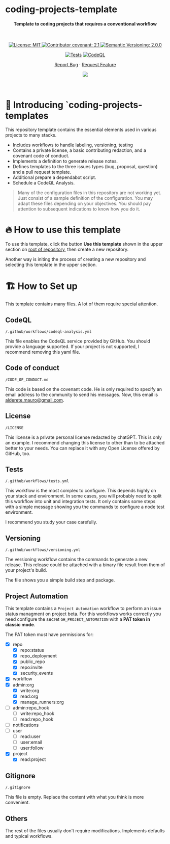 # coding-projects-template

<h4 align="center">Template to coding projects that requires a conventional workflow</h4>

&nbsp;

<div align="center">

<a href="./LICENSE">
	<img alt="License: MIT" src="https://img.shields.io/badge/License-Private-yellow.svg">
</a>
<a href="./CODE_OF_CONDUCT.md">
	<img alt="Contributor covenant: 2.1" src="https://img.shields.io/badge/Contributor%20Covenant-2.1-4baaaa.svg">
</a>
<a href="https://semver.org/">
	<img alt="Semantic Versioning: 2.0.0" src="https://img.shields.io/badge/Semantic--Versioning-2.0.0-a05f79?logo=semantic-release&logoColor=f97ff0">
</a>

[![Tests](https://github.com/mauroalderete/coding-projects-template/actions/workflows/tests.yml/badge.svg)](https://github.com/mauroalderete/coding-projects-template/actions/workflows/tests.yml)
[![CodeQL](https://github.com/mauroalderete/coding-projects-template/actions/workflows/codeql-analysis.yml/badge.svg)](https://github.com/mauroalderete/coding-projects-template/actions/workflows/codeql-analysis.yml)

<a href="./issues/new/choose">Report Bug</a>
·
<a href="./issues/new/choose">Request Feature</a>

<a href="https://twitter.com/intent/tweet?text=👋%20Check%20this%20amazing%20repo%20https://github.com/mauroalderete/coding-projects-template,%20created%20by%20@_mauroalderete%0A%0A%23DEVCommunity%20%23100DaysOfCode%20%23Golang%20%23gcode">
	<img src="https://img.shields.io/twitter/url?label=Share%20on%20Twitter&style=social&url=https%3A%2F%2Fgithub.com%2Fatapas%2Fmodel-repo">
</a>

</div>

&nbsp;
# :wave: Introducing `coding-projects-templates
This repository template contains the essential elements used in various projects to many stacks.

- Includes workflows to handle labeling, versioning, testing
- Contains a private license, a basic contributing redaction, and a covenant code of conduct.
- Implements a definition to generate release notes.
- Defines templates to the three issues types (bug, proposal, question) and a pull request template.
- Additional prepare a dependabot script.
- Schedule a CodeQL Analysis.

> Many of the configuration files in this repository are not working yet. Just consist of a sample definition of the configuration. You may adapt these files depending on your objectives. You should pay attention to subsequent indications to know how you do it.

# :fire: How to use this template

To use this template, click the button **Use this template** shown in the upper section on [root of repository](https://github.com/mauroalderete/coding-projects-template), then create a new repository.

Another way is initing the process of creating a new repository and selecting this template in the upper section.

# :building_construction: How to Set up

This template contains many files. A lot of them require special attention.

## CodeQL

`/.github/workflows/codeql-analysis.yml`

This file enables the CodeQL service provided by GitHub. You should provide a language supported.
If your project is not supported, I recommend removing this yaml file.

## Code of conduct

`/CODE_OF_CONDUCT.md`

This code is based on the covenant code. He is only required to specify an email address to the community to send his messages. Now, this email is alderete.mauro@gmail.com.

## License

`/LICENSE`

This license is a private personal license redacted by chatGPT. This is only an example. I recommend changing this license to other than to be attached better to your needs.
You can replace it with any Open License offered by GitHub, too.

## Tests

`/.github/workflows/tests.yml`

This workflow is the most complex to configure. This depends highly on your stack and environment.
In some cases, you will probably need to split this workflow into unit and integration tests.
It only contains some steps with a simple message showing you the commands to configure a node test environment.

I recommend you study your case carefully.

## Versioning

`/.github/workflows/versioning.yml`

The versioning workflow contains the commands to generate a new release. This release could be attached with a binary file result from them of your project's build.

The file shows you a simple build step and package.

## Project Automation

This template contains a `Project Automation` workflow to perform an issue status managment on project beta. For this workflows works correctly you need configure the secret `GH_PROJECT_AUTOMATION` with a **PAT token in classic mode**.

The PAT token must have permissions for:

- [x] repo
  - [x] repo:status
  - [x] repo_deployment
  - [x] public_repo
  - [x] repo:invite
  - [x] security_events
- [x] workflow
- [x] admin:org
  - [x] write:org
  - [x] read:org
  - [x] manage_runners:org
- [ ] admin:repo_hook
  - [ ] write:repo_hook
  - [ ] read:repo_hook
- [ ] notifications
- [ ] user
  - [ ] read:user
  - [ ] user:email
  - [ ] user:follow
- [x] project
  - [x] read:project

## Gitignore

`/.gitignore`

This file is empty. Replace the content with what you think is more convenient.

## Others

The rest of the files usually don't require modifications. Implements defaults and typical workflows.